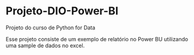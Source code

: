 # Projeto-DIO-Power-BI

Projeto do curso de Python for Data

Esse projeto consiste de um exemplo de relatório no Power BU utilizando uma sample de dados no excel.
